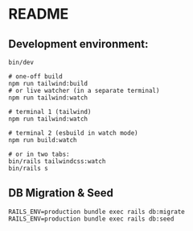 # README

## Development environment:

```
bin/dev
```

```
# one-off build
npm run tailwind:build
# or live watcher (in a separate terminal)
npm run tailwind:watch
```

```
# terminal 1 (tailwind)
npm run tailwind:watch

# terminal 2 (esbuild in watch mode)
npm run build:watch
```

```
# or in two tabs:
bin/rails tailwindcss:watch
bin/rails s
```

## DB Migration & Seed

```
RAILS_ENV=production bundle exec rails db:migrate
RAILS_ENV=production bundle exec rails db:seed
```
